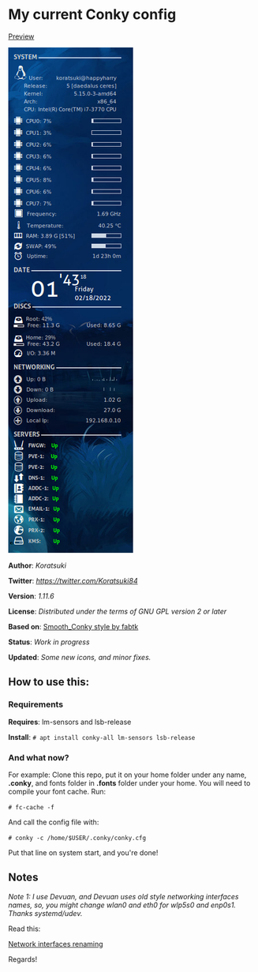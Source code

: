 My current Conky config
==

[Preview](images/preview.png "Preview")

<img src="images/preview.png">


**Author**: *Koratsuki*

**Twitter**: *https://twitter.com/Koratsuki84*

**Version**: *1.11.6*

**License**: *Distributed under the terms of GNU GPL version 2 or later*

**Based on**: [Smooth_Conky style by fabtk](https://www.deviantart.com/fabtk/art/smooth-conky-style-157104223)

**Status**: *Work in progress*

**Updated**: *Some new icons, and minor fixes.*

## How to use this:

### Requirements

**Requires**: lm-sensors and lsb-release

**Install**: ```# apt install conky-all lm-sensors lsb-release```

### And what now?

For example: Clone this repo, put it on your home folder under any name, **.conky**, and fonts folder in **.fonts** folder under your home. You will need to compile your font cache. Run:

```# fc-cache -f```

And call the config file with:

```# conky -c /home/$USER/.conky/conky.cfg```

Put that line on system start, and you're done!

## Notes

*Note 1: I use Devuan, and Devuan uses old style networking interfaces names, so, you might change wlan0 and eth0 for wlp5s0 and enp0s1. Thanks systemd/udev.*

Read this:

[Network interfaces renaming](https://www.freedesktop.org/wiki/Software/systemd/PredictableNetworkInterfaceNames/)

Regards! 
